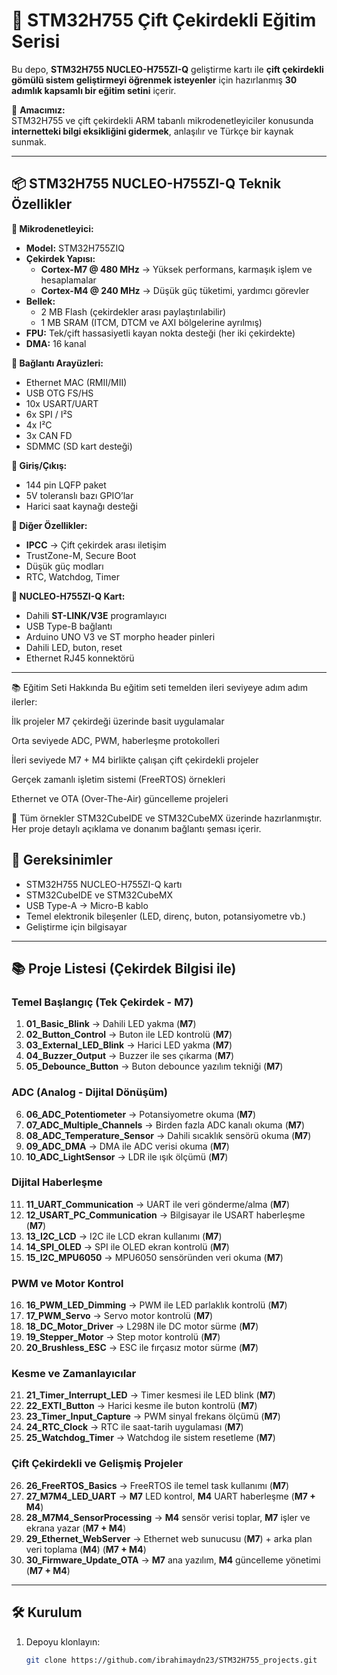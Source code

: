 # 🚀 STM32H755 Çift Çekirdekli Eğitim Serisi

Bu depo, **STM32H755 NUCLEO-H755ZI-Q** geliştirme kartı ile **çift çekirdekli gömülü sistem geliştirmeyi öğrenmek isteyenler** için hazırlanmış **30 adımlık kapsamlı bir eğitim setini** içerir.  

📌 **Amacımız:**  
STM32H755 ve çift çekirdekli ARM tabanlı mikrodenetleyiciler konusunda **internetteki bilgi eksikliğini gidermek**, anlaşılır ve Türkçe bir kaynak sunmak.

---

## 📦 STM32H755 NUCLEO-H755ZI-Q Teknik Özellikler

**🔹 Mikrodenetleyici:**
- **Model:** STM32H755ZIQ
- **Çekirdek Yapısı:**
  - **Cortex-M7 @ 480 MHz** → Yüksek performans, karmaşık işlem ve hesaplamalar
  - **Cortex-M4 @ 240 MHz** → Düşük güç tüketimi, yardımcı görevler
- **Bellek:**
  - 2 MB Flash (çekirdekler arası paylaştırılabilir)
  - 1 MB SRAM (ITCM, DTCM ve AXI bölgelerine ayrılmış)
- **FPU:** Tek/çift hassasiyetli kayan nokta desteği (her iki çekirdekte)
- **DMA:** 16 kanal

**🔹 Bağlantı Arayüzleri:**
- Ethernet MAC (RMII/MII)
- USB OTG FS/HS
- 10x USART/UART
- 6x SPI / I²S
- 4x I²C
- 3x CAN FD
- SDMMC (SD kart desteği)

**🔹 Giriş/Çıkış:**
- 144 pin LQFP paket
- 5V toleranslı bazı GPIO’lar
- Harici saat kaynağı desteği

**🔹 Diğer Özellikler:**
- **IPCC** → Çift çekirdek arası iletişim
- TrustZone-M, Secure Boot
- Düşük güç modları
- RTC, Watchdog, Timer

**🔹 NUCLEO-H755ZI-Q Kart:**
- Dahili **ST-LINK/V3E** programlayıcı
- USB Type-B bağlantı
- Arduino UNO V3 ve ST morpho header pinleri
- Dahili LED, buton, reset
- Ethernet RJ45 konnektörü 

---
📚 Eğitim Seti Hakkında
Bu eğitim seti temelden ileri seviyeye adım adım ilerler:

İlk projeler M7 çekirdeği üzerinde basit uygulamalar

Orta seviyede ADC, PWM, haberleşme protokolleri

İleri seviyede M7 + M4 birlikte çalışan çift çekirdekli projeler

Gerçek zamanlı işletim sistemi (FreeRTOS) örnekleri

Ethernet ve OTA (Over-The-Air) güncelleme projeleri

📌 Tüm örnekler STM32CubeIDE ve STM32CubeMX üzerinde hazırlanmıştır.
Her proje detaylı açıklama ve donanım bağlantı şeması içerir.

## 📌 Gereksinimler
- STM32H755 NUCLEO-H755ZI-Q kartı
- STM32CubeIDE ve STM32CubeMX
- USB Type-A → Micro-B kablo
- Temel elektronik bileşenler (LED, direnç, buton, potansiyometre vb.)
- Geliştirme için bilgisayar

---

## 📚 Proje Listesi (Çekirdek Bilgisi ile)

### **Temel Başlangıç (Tek Çekirdek - M7)**
1. **01_Basic_Blink** → Dahili LED yakma (**M7**)
2. **02_Button_Control** → Buton ile LED kontrolü (**M7**)
3. **03_External_LED_Blink** → Harici LED yakma (**M7**)
4. **04_Buzzer_Output** → Buzzer ile ses çıkarma (**M7**)
5. **05_Debounce_Button** → Buton debounce yazılım tekniği (**M7**)

### **ADC (Analog - Dijital Dönüşüm)**
6. **06_ADC_Potentiometer** → Potansiyometre okuma (**M7**)
7. **07_ADC_Multiple_Channels** → Birden fazla ADC kanalı okuma (**M7**)
8. **08_ADC_Temperature_Sensor** → Dahili sıcaklık sensörü okuma (**M7**)
9. **09_ADC_DMA** → DMA ile ADC verisi okuma (**M7**)
10. **10_ADC_LightSensor** → LDR ile ışık ölçümü (**M7**)

### **Dijital Haberleşme**
11. **11_UART_Communication** → UART ile veri gönderme/alma (**M7**)
12. **12_USART_PC_Communication** → Bilgisayar ile USART haberleşme (**M7**)
13. **13_I2C_LCD** → I2C ile LCD ekran kullanımı (**M7**)
14. **14_SPI_OLED** → SPI ile OLED ekran kontrolü (**M7**)
15. **15_I2C_MPU6050** → MPU6050 sensöründen veri okuma (**M7**)

### **PWM ve Motor Kontrol**
16. **16_PWM_LED_Dimming** → PWM ile LED parlaklık kontrolü (**M7**)
17. **17_PWM_Servo** → Servo motor kontrolü (**M7**)
18. **18_DC_Motor_Driver** → L298N ile DC motor sürme (**M7**)
19. **19_Stepper_Motor** → Step motor kontrolü (**M7**)
20. **20_Brushless_ESC** → ESC ile fırçasız motor sürme (**M7**)

### **Kesme ve Zamanlayıcılar**
21. **21_Timer_Interrupt_LED** → Timer kesmesi ile LED blink (**M7**)
22. **22_EXTI_Button** → Harici kesme ile buton kontrolü (**M7**)
23. **23_Timer_Input_Capture** → PWM sinyal frekans ölçümü (**M7**)
24. **24_RTC_Clock** → RTC ile saat-tarih uygulaması (**M7**)
25. **25_Watchdog_Timer** → Watchdog ile sistem resetleme (**M7**)

### **Çift Çekirdekli ve Gelişmiş Projeler**
26. **26_FreeRTOS_Basics** → FreeRTOS ile temel task kullanımı (**M7**)
27. **27_M7M4_LED_UART** → **M7** LED kontrol, **M4** UART haberleşme (**M7 + M4**)
28. **28_M7M4_SensorProcessing** → **M4** sensör verisi toplar, **M7** işler ve ekrana yazar (**M7 + M4**)
29. **29_Ethernet_WebServer** → Ethernet web sunucusu (**M7**) + arka plan veri toplama (**M4**) (**M7 + M4**)
30. **30_Firmware_Update_OTA** → **M7** ana yazılım, **M4** güncelleme yönetimi (**M7 + M4**)

---

## 🛠 Kurulum
1. Depoyu klonlayın:
   ```bash
   git clone https://github.com/ibrahimaydn23/STM32H755_projects.git
